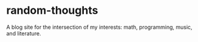 # random-thoughts
A blog site for the intersection of my interests: math, programming, music, and literature.
